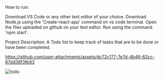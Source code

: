 How to run:

Download VS Code or any other text editor of your choice.
Download Node.js using the 'Create-react-app' command on vs code terminal.
Open the files uploaded on github on your text editor.
Run using the command 'npm start'.

Project Description: A Todo list to keep track of tasks that are to be done or have been completed.

https://github.com/user-attachments/assets/dc72c177-7e7d-4b46-82cc-87dd36f3fb83

![todo](https://github.com/user-attachments/assets/36d2517f-a6cf-4b14-b37d-056a5f0e4949)

